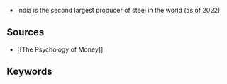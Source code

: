 - India is the second largest producer of steel in the world (as of 2022)

## Sources
- [[The Psychology of Money]]
## Keywords
